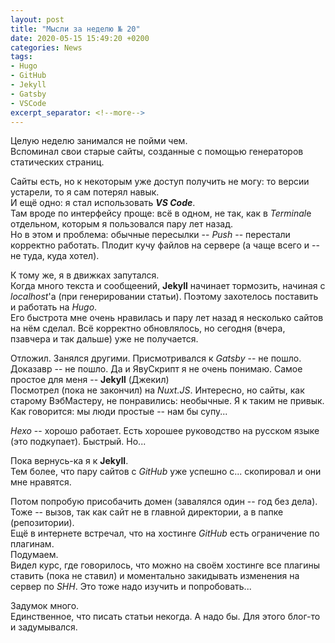 ```yaml
---
layout: post  
title: "Мысли за неделю № 20"  
date: 2020-05-15 15:49:20 +0200
categories: News
tags: 
- Hugo
- GitHub
- Jekyll
- Gatsby
- VSCode
excerpt_separator: <!--more-->
---
```


Целую неделю занимался не пойми чем.  
Вспоминал свои старые сайты, созданные с помощью генераторов статических страниц.  

Сайты есть, но к некоторым уже доступ получить не могу: то версии устарели, то я сам потерял навык.  
И ещё одно: я стал использовать __*VS Code*__.  
Там вроде по интерфейсу проще: всё в одном, не так, как в *Terminal*е отдельном, которым я пользовался пару лет назад.  
Но в этом и проблема: обычные пересылки -- *Push* -- перестали корректно работать. Плодит кучу файлов на сервере (а чаще всего и -- не туда, куда хотел).  
<!--more-->
К тому же, я в движках запутался.  
Когда много текста и сообщеений, **Jekyll** начинает тормозить, начиная с *localhost*'а (при генерировании статьи). Поэтому захотелось поставить и работать на *Hugo*.  
Его быстрота мне очень нравилась и пару лет назад я несколько сайтов на нём сделал. Всё корректно обновлялось, но сегодня (вчера, пзавчера и так дальше) уже не получается.  

Отложил. Занялся другими.
Присмотривался к *Gatsby* -- не пошло.  
Доказавр -- не пошло.  Да и ЯвуСкрипт я не очень понимаю.
Самое простое для меня -- **Jekyll** (Джекил)  
Посмотрел (пока не закончил) на *Nuxt.JS*.  Интересно, но сайты, как старому ВэбМастеру, не понравились: необычные. Я к таким не привык.  
Как говорится: мы люди простые -- нам бы супу...  

*Hexo* -- хорошо работает. Есть хорошее руководство на русском языке (это подкупает). Быстрый. Но...

Пока вернусь-ка я к **Jekyll**.  
Тем более, что пару сайтов с *GitHub* уже успешно с... скопировал и они мне нравятся.

Потом попробую присобачить домен (завалялся один -- год без дела).  
Тоже -- вызов, так как сайт не в главной директории, а в папке (репозитории).  
Ещё в интернете встречал, что на хостинге *GitHub* есть ограничение по плагинам.  
Подумаем.  
Видел курс, где говорилось, что можно на своём хостинге все плагины ставить (пока не ставил) и моментально закидывать изменения на сервер по *SHH*.  Это тоже надо изучить и попробовать...  

Задумок много.  
Единственное, что писать статьи некогда. А надо бы. Для этого блог-то и задумывался.

